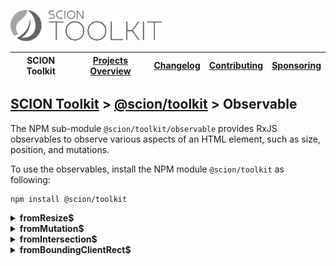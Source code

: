 <a href="/README.md"><img src="/resources/branding/scion-toolkit-banner.svg" height="50" alt="SCION Toolkit"></a>

| SCION Toolkit | [Projects Overview][menu-projects-overview] | [Changelog][menu-changelog] | [Contributing][menu-contributing] | [Sponsoring][menu-sponsoring] |  
| --- | --- | --- | --- | --- |

## [SCION Toolkit][menu-home] > [@scion/toolkit][link-scion-toolkit] > Observable

The NPM sub-module `@scion/toolkit/observable` provides RxJS observables to observe various aspects of an HTML element, such as size, position, and mutations.

To use the observables, install the NPM module `@scion/toolkit` as following:
 
```
npm install @scion/toolkit
```

<details>
  <summary><strong>fromResize$</strong></summary>

Wraps the native [`ResizeObserver`](https://developer.mozilla.org/en-US/docs/Web/API/ResizeObserver) in an RxJS observable to observe resizing of an element.

Upon subscription, emits the current size, and then continuously when the size changes. The observable never completes.

```ts
import {fromResize$} from '@scion/toolkit/observable';

const element: HTMLElement = ...;
fromResize$(element).subscribe((entries: ResizeObserverEntry[]) => {

});
```

</details>
 
<details>
  <summary><strong>fromMutation$</strong></summary>

Wraps the native [`MutationObserver`](https://developer.mozilla.org/en-US/docs/Web/API/MutationObserver) in an RxJS observable to observe mutations of an element.
 
```ts
import {fromMutation$} from '@scion/toolkit/observable';

const element: HTMLElement = ...;
fromMutation$(element).subscribe((mutations: MutationRecord[]) => {

});
```

</details> 
 
<details>
  <summary><strong>fromIntersection$</strong></summary>

Wraps the native [`IntersectionObserver`](https://developer.mozilla.org/en-US/docs/Web/API/Intersection_Observer_API) in an RxJS observable to observe intersection of an element.

Upon subscription, emits the current intersection state, and then continuously when the intersection state changes. The observable never completes.

```ts
import {fromIntersection$} from '@scion/toolkit/observable';

const element: HTMLElement = ...;
fromIntersection$(element, {threshold: 1}).subscribe((entries: IntersectionObserverEntry[]) => {

});
```

</details> 

<details>
  <summary><strong>fromBoundingClientRect$</strong></summary>

Observes changes to the bounding box of an element.

The [bounding box](https://developer.mozilla.org/en-US/docs/Web/API/Element/getBoundingClientRect) includes the element's position relative to the top-left of the viewport and its size.

Upon subscription, emits the current bounding box, and then continuously when the bounding box changes. The observable never completes.


```ts
import {fromBoundingClientRect$} from '@scion/toolkit/observable';

const element: HTMLElement = ...;
fromBoundingClientRect$(element).subscribe((clientRect: DOMRect) => {

});
```

The element and the document root (`<html>`) must be positioned `relative` or `absolute`. If not, a warning is logged, and positioning changed to `relative`.
 
*Note:*
As of 2024, there is no native browser API to observe the position of an element. This implementation uses
[`IntersectionObserver`](https://developer.mozilla.org/en-US/docs/Web/API/Intersection_Observer_API) and [`ResizeObserver`](https://developer.mozilla.org/en-US/docs/Web/API/ResizeObserver) to detect position changes.
For tracking only size changes, use `fromResize$` instead.
</details> 

[menu-home]: /README.md
[menu-projects-overview]: /docs/site/projects-overview.md
[menu-changelog]: /docs/site/changelog.md
[menu-contributing]: /CONTRIBUTING.md
[menu-sponsoring]: /docs/site/sponsoring.md

[link-scion-toolkit]: /docs/site/scion-toolkit.md
